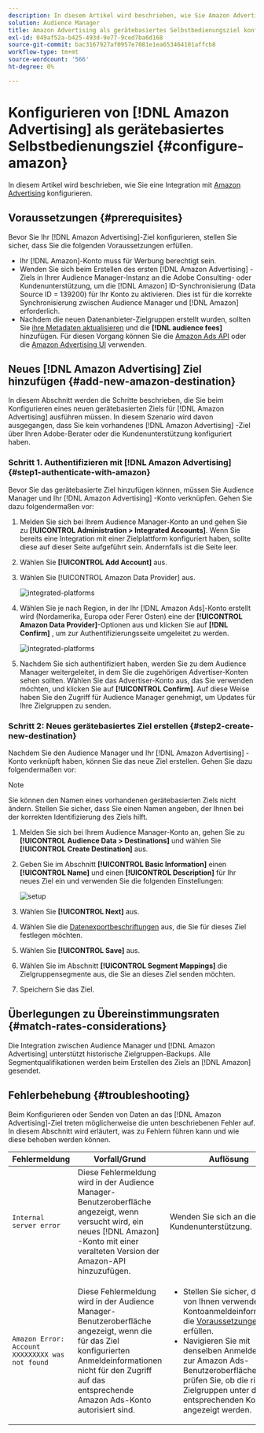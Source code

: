 ```yaml
---
description: In diesem Artikel wird beschrieben, wie Sie Amazon Advertising für sowohl neue als auch vorhandene Integrationen konfigurieren.
solution: Audience Manager
title: Amazon Advertising als gerätebasiertes Selbstbedienungsziel konfigurieren
exl-id: 049af52a-b425-493d-9e77-9ced7ba6d168
source-git-commit: bac3167927af0957e7081e1ea653464101affcb8
workflow-type: tm+mt
source-wordcount: '566'
ht-degree: 0%

---
```


# Konfigurieren von [!DNL Amazon Advertising] als gerätebasiertes Selbstbedienungsziel {#configure-amazon}

In diesem Artikel wird beschrieben, wie Sie eine Integration mit [Amazon Advertising](https://advertising.amazon.com/API/docs/en-us) konfigurieren.

## Voraussetzungen {#prerequisites}

Bevor Sie Ihr [!DNL Amazon Advertising]-Ziel konfigurieren, stellen Sie sicher, dass Sie die folgenden Voraussetzungen erfüllen.

* Ihr [!DNL Amazon]-Konto muss für Werbung berechtigt sein.
* Wenden Sie sich beim Erstellen des ersten [!DNL Amazon Advertising] -Ziels in Ihrer Audience Manager-Instanz an die Adobe Consulting- oder Kundenunterstützung, um die [!DNL Amazon] ID-Synchronisierung (Data Source ID = 139200) für Ihr Konto zu aktivieren. Dies ist für die korrekte Synchronisierung zwischen Audience Manager und [!DNL Amazon] erforderlich.
* Nachdem die neuen Datenanbieter-Zielgruppen erstellt wurden, sollten Sie [ihre Metadaten aktualisieren](https://advertising.amazon.com/API/docs/en-us/data-provider/openapi#tag/Metadata/paths/~1v2~1dp~1audiencemetadata~1%7BaudienceId%7D/put) und die **[!DNL audience fees]** hinzufügen. Für diesen Vorgang können Sie die [Amazon Ads API](https://advertising.amazon.com/API/docs/en-us/guides/onboarding/apply-for-access) oder die [Amazon Advertising UI](https://advertising.amazon.com/) verwenden.

## Neues [!DNL Amazon Advertising] Ziel hinzufügen {#add-new-amazon-destination}

In diesem Abschnitt werden die Schritte beschrieben, die Sie beim Konfigurieren eines neuen gerätebasierten Ziels für [!DNL Amazon Advertising] ausführen müssen. In diesem Szenario wird davon ausgegangen, dass Sie kein vorhandenes [!DNL Amazon Advertising] -Ziel über Ihren Adobe-Berater oder die Kundenunterstützung konfiguriert haben.

### Schritt 1. Authentifizieren mit [!DNL Amazon Advertising] {#step1-authenticate-with-amazon}

Bevor Sie das gerätebasierte Ziel hinzufügen können, müssen Sie Audience Manager und Ihr [!DNL Amazon Advertising] -Konto verknüpfen. Gehen Sie dazu folgendermaßen vor:

1. Melden Sie sich bei Ihrem Audience Manager-Konto an und gehen Sie zu **[!UICONTROL Administration > Integrated Accounts]**. Wenn Sie bereits eine Integration mit einer Zielplattform konfiguriert haben, sollte diese auf dieser Seite aufgeführt sein. Andernfalls ist die Seite leer.
1. Wählen Sie **[!UICONTROL Add Account]** aus.
1. Wählen Sie [!UICONTROL Amazon Data Provider] aus.

   ![integrated-platforms](assets/dbd-amazon-without-options.png)

1. Wählen Sie je nach Region, in der Ihr [!DNL Amazon Ads]-Konto erstellt wird (Nordamerika, Europa oder Ferer Osten) eine der **[!UICONTROL Amazon Data Provider]**-Optionen aus und klicken Sie auf **[!DNL Confirm]** , um zur Authentifizierungsseite umgeleitet zu werden.

   ![integrated-platforms](assets/dbd-amazon-with-options.png)

1. Nachdem Sie sich authentifiziert haben, werden Sie zu dem Audience Manager weitergeleitet, in dem Sie die zugehörigen Advertiser-Konten sehen sollten. Wählen Sie das Advertiser-Konto aus, das Sie verwenden möchten, und klicken Sie auf **[!UICONTROL Confirm]**. Auf diese Weise haben Sie den Zugriff für Audience Manager genehmigt, um Updates für Ihre Zielgruppen zu senden.

### Schritt 2: Neues gerätebasiertes Ziel erstellen {#step2-create-new-destination}

Nachdem Sie den Audience Manager und Ihr [!DNL Amazon Advertising] -Konto verknüpft haben, können Sie das neue Ziel erstellen. Gehen Sie dazu folgendermaßen vor:

>[!NOTE]
>
>Sie können den Namen eines vorhandenen gerätebasierten Ziels nicht ändern. Stellen Sie sicher, dass Sie einen Namen angeben, der Ihnen bei der korrekten Identifizierung des Ziels hilft.

1. Melden Sie sich bei Ihrem Audience Manager-Konto an, gehen Sie zu **[!UICONTROL Audience Data > Destinations]** und wählen Sie **[!UICONTROL Create Destination]** aus.
1. Geben Sie im Abschnitt **[!UICONTROL Basic Information]** einen **[!UICONTROL Name]** und einen **[!UICONTROL Description]** für Ihr neues Ziel ein und verwenden Sie die folgenden Einstellungen:

   ![setup](assets/dbd-new-account-amazon.png)

1. Wählen Sie **[!UICONTROL Next]** aus.
1. Wählen Sie die [Datenexportbeschriftungen](/help/using/features/data-export-controls.md#controls-labels) aus, die Sie für dieses Ziel festlegen möchten.
1. Wählen Sie **[!UICONTROL Save]** aus.
1. Wählen Sie im Abschnitt **[!UICONTROL Segment Mappings]** die Zielgruppensegmente aus, die Sie an dieses Ziel senden möchten.
1. Speichern Sie das Ziel.

## Überlegungen zu Übereinstimmungsraten {#match-rates-considerations}

Die Integration zwischen Audience Manager und [!DNL Amazon Advertising] unterstützt historische Zielgruppen-Backups. Alle Segmentqualifikationen werden beim Erstellen des Ziels an [!DNL Amazon] gesendet.

## Fehlerbehebung {#troubleshooting}

Beim Konfigurieren oder Senden von Daten an das [!DNL Amazon Advertising]-Ziel treten möglicherweise die unten beschriebenen Fehler auf. In diesem Abschnitt wird erläutert, was zu Fehlern führen kann und wie diese behoben werden können.

| Fehlermeldung | Vorfall/Grund | Auflösung |
|---|---|---|
| `Internal server error` | Diese Fehlermeldung wird in der Audience Manager-Benutzeroberfläche angezeigt, wenn versucht wird, ein neues [!DNL Amazon] -Konto mit einer veralteten Version der Amazon-API hinzuzufügen. | Wenden Sie sich an die Adobe-Kundenunterstützung. |
| `Amazon Error: Account XXXXXXXXX was not found` | Diese Fehlermeldung wird in der Audience Manager-Benutzeroberfläche angezeigt, wenn die für das Ziel konfigurierten Anmeldeinformationen nicht für den Zugriff auf das entsprechende Amazon Ads-Konto autorisiert sind. | <ul><li>Stellen Sie sicher, dass die von Ihnen verwendeten Kontoanmeldeinformationen die [Voraussetzungen](#prerequisites) erfüllen.</li><li>Navigieren Sie mit denselben Anmeldedaten zur Amazon Ads-Benutzeroberfläche und prüfen Sie, ob die richtigen Zielgruppen unter dem entsprechenden Konto angezeigt werden. </li></ul> |
